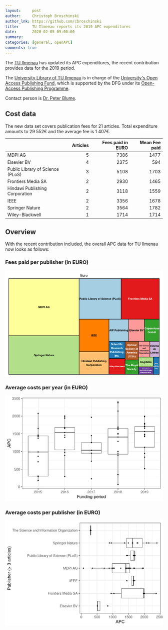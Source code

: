 ```yaml
---
layout:     post
author:     Christoph Broschinski
author_lnk: https://github.com/cbroschinski
title:      TU Ilmenau reports its 2019 APC expenditures
date:       2020-02-05 09:00:00
summary:    
categories: [general, openAPC]
comments: true
---
```




The [TU Ilmenau](https://www.tu-ilmenau.de) has updated its APC expenditures, the recent contribution provides data for the 2019 period.

The [University Library of TU Ilmenau](https://www.tu-ilmenau.de/ub/) is in charge of the [University's Open Access Publishing Fund](https://www.tu-ilmenau.de/ub/benutzung/info-blaetter/info-17/), which is supported by the DFG under its [Open-Access Publishing Programme](http://www.dfg.de/en/research_funding/programmes/infrastructure/lis/funding_opportunities/open_access/).

Contact person is [Dr. Peter Blume](<mailto:openaccess.ub@tu-ilmenau.de>).

## Cost data



The new data set covers publication fees for 21 articles. Total expenditure amounts to 29 552€ and the average fee is 1 407€.


|                                 | Articles| Fees paid in EURO| Mean Fee paid|
|:--------------------------------|--------:|-----------------:|-------------:|
|MDPI AG                          |        5|              7386|          1477|
|Elsevier BV                      |        4|              2375|           594|
|Public Library of Science (PLoS) |        3|              5108|          1703|
|Frontiers Media SA               |        2|              2930|          1465|
|Hindawi Publishing Corporation   |        2|              3118|          1559|
|IEEE                             |        2|              3356|          1678|
|Springer Nature                  |        2|              3564|          1782|
|Wiley-Blackwell                  |        1|              1714|          1714|

## Overview

With the recent contribution included, the overall APC data for TU Ilmenau now looks as follows:

### Fees paid per publisher (in EURO)

![plot of chunk tree_ilmenau_2020_02_05_full](/figure/tree_ilmenau_2020_02_05_full-1.png)

###  Average costs per year (in EURO)

![plot of chunk box_ilmenau_2020_02_05_year_full](/figure/box_ilmenau_2020_02_05_year_full-1.png)

###  Average costs per publisher (in EURO)

![plot of chunk box_ilmenau_2020_02_05_publisher_full](/figure/box_ilmenau_2020_02_05_publisher_full-1.png)
